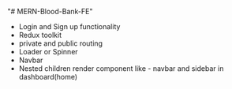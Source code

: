 "# MERN-Blood-Bank-FE"

- Login and Sign up functionality
- Redux toolkit
- private and public routing
- Loader or Spinner
- Navbar
- Nested children render component like - navbar and sidebar in dashboard(home)
